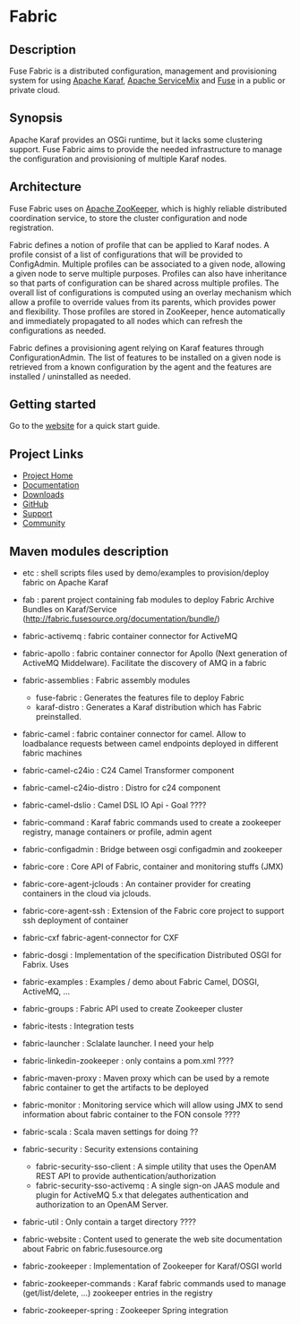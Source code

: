 # Fabric

## Description

Fuse Fabric is a distributed configuration, management and provisioning system for using
[Apache Karaf](http://karaf.apache.org/), [Apache ServiceMix](http://servicemix.apache.org/)
and [Fuse](http://fusesource.com/) in a public or private cloud.

## Synopsis

Apache Karaf provides an OSGi runtime, but it lacks some clustering support.
Fuse Fabric aims to provide the needed infrastructure to manage the configuration
and provisioning of multiple Karaf nodes.

## Architecture

Fuse Fabric uses on [Apache ZooKeeper](http://zookeeper.apache.org/), which is highly reliable distributed coordination service,
to store the cluster configuration and node registration.

Fabric defines a notion of profile that can be applied to Karaf nodes.  A profile consist
of a list of configurations that will be provided to ConfigAdmin.  Multiple profiles can
be associated to a given node, allowing a given node to serve multiple purposes.
Profiles can also have inheritance so that parts of configuration can be shared across multiple
profiles.  The overall list of configurations is computed using an overlay mechanism which allow
a profile to override values from its parents, which provides power and flexibility.
Those profiles are stored in ZooKeeper, hence automatically and immediately propagated to all
nodes which can refresh the configurations as needed.

Fabric defines a provisioning agent relying on Karaf features through ConfigurationAdmin.
The list of features to be installed on a given node is retrieved from a known configuration
by the agent and the features are installed / uninstalled as needed.

[Apache ZooKeeper]: http://zookeeper.apache.org/

## Getting started

Go to the [website](http://fabric.fusesource.org/documentation/getting-started.html) for a quick start guide.

## Project Links

* [Project Home](http://fabric.fusesource.org/)
* [Documentation](http://fabric.fusesource.org/documentation/)
* [Downloads](http://fabric.fusesource.org/download.html)
* [GitHub](http://github.com/fusesource/fabric/tree/master)
* [Support](http://fabric.fusesource.org/support.html)
* [Community](http://fabric.fusesource.org/community.html)

## Maven modules description

* etc : shell scripts files used by demo/examples to provision/deploy fabric on Apache Karaf

* fab : parent project containing fab modules to deploy Fabric Archive Bundles on Karaf/Service (http://fabric.fusesource.org/documentation/bundle/)

* fabric-activemq : fabric container connector for ActiveMQ

* fabric-apollo : fabric container connector for Apollo (Next generation of ActiveMQ Middelware). Facilitate the discovery of AMQ in a fabric

* fabric-assemblies : Fabric assembly modules

    * fuse-fabric : Generates the features file to deploy Fabric
    * karaf-distro : Generates a Karaf distribution which has Fabric preinstalled.

* fabric-camel : fabric container connector for camel. Allow to loadbalance requests between camel endpoints deployed in different fabric machines

* fabric-camel-c24io : C24 Camel Transformer component

* fabric-camel-c24io-distro : Distro for c24 component

* fabric-camel-dslio : Camel DSL IO Api - Goal ????

* fabric-command : Karaf fabric commands used to create a zookeeper registry, manage containers or profile, admin agent

* fabric-configadmin : Bridge between osgi configadmin and zookeeper

* fabric-core : Core API of Fabric, container and monitoring stuffs (JMX)

* fabric-core-agent-jclouds : An container provider for creating containers in the cloud via jclouds.

* fabric-core-agent-ssh : Extension of the Fabric core project to support ssh deployment of container

* fabric-cxf fabric-agent-connector for CXF

* fabric-dosgi : Implementation of the specification Distributed OSGI for Fabrix. Uses

* fabric-examples : Examples / demo about Fabric Camel, DOSGI, ActiveMQ, ...

* fabric-groups : Fabric API used to create Zookeeper cluster

* fabric-itests : Integration tests

* fabric-launcher : Sclalate launcher. I need your help

* fabric-linkedin-zookeeper : only contains a pom.xml ????

* fabric-maven-proxy : Maven proxy which can be used by a remote fabric container to get the artifacts to be deployed

* fabric-monitor : Monitoring service which will allow using JMX to send information about fabric container to the FON console ????

* fabric-scala : Scala maven settings for doing ??

* fabric-security : Security extensions containing

    * fabric-security-sso-client : A simple utility that uses the OpenAM REST API to provide authentication/authorization
    * fabric-security-sso-activemq : A single sign-on JAAS module and plugin for ActiveMQ 5.x that delegates authentication and authorization to an OpenAM Server.

* fabric-util : Only contain a target directory ????

* fabric-website : Content used to generate the web site documentation about Fabric on fabric.fusesource.org

* fabric-zookeeper : Implementation of Zookeeper for Karaf/OSGI world

* fabric-zookeeper-commands : Karaf fabric commands used to manage (get/list/delete, ...) zookeeper entries in the registry

* fabric-zookeeper-spring : Zookeeper Spring integration
